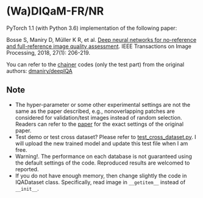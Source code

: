 # (Wa)DIQaM-FR/NR
PyTorch 1.1 (with Python 3.6) implementation of the following paper:

Bosse S, Maniry D, Müller K R, et al. [Deep neural networks for no-reference and full-reference image quality assessment](https://ieeexplore.ieee.org/document/8063957). IEEE Transactions on Image Processing, 2018, 27(1): 206-219.

You can refer to the [chainer](https://chainer.org/) codes (only the test part) from the original authors: [dmaniry/deepIQA](https://github.com/dmaniry/deepIQA)

## Note
- The hyper-parameter or some other experimental settings are not the same as the paper described, e.g., nonoverlapping patches are considered for validation/test images instead of random selection. Readers can refer to the [paper](https://ieeexplore.ieee.org/document/8063957) for the exact settings of the original paper.
- Test demo or test cross dataset? Please refer to [test_cross_dataset.py](https://github.com/lidq92/WaDIQaM/blob/master/PyTorch%200.3%20implementation/test_cross_dataset.py). I will upload the new trained model and update this test file when I am free.
- Warning!. The performance on each database is not guaranteed using the default settings of the code. Reproduced results are welcomed to reported.
- If you do not have enough memory, then change slightly the code in IQADataset class. Specifically, read image in `__getitem__` instead of  `__init__`.
